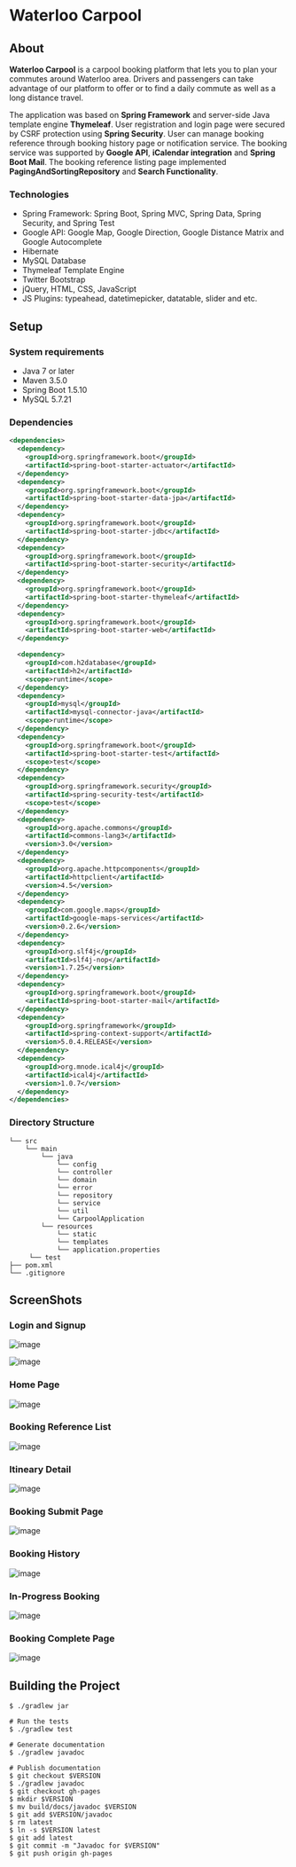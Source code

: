 # Waterloo Carpool

## About
**Waterloo Carpool** is a carpool booking platform that lets you to plan your commutes around Waterloo area. Drivers and passengers can take advantage of our platform to offer or to find a daily commute as well as a long distance travel.

The application was based on **Spring Framework** and server-side Java template engine **Thymeleaf**. User registration and login page were secured by CSRF protection using **Spring Security**. User can manage booking reference through booking history page or notification service. The booking service was supported by **Google API**, **iCalendar integration** and **Spring Boot Mail**. The booking reference listing page implemented **PagingAndSortingRepository** and **Search Functionality**. 

### Technologies
 - Spring Framework: Spring Boot, Spring MVC, Spring Data, Spring Security, and Spring Test
 - Google API: Google Map, Google Direction, Google Distance Matrix and Google Autocomplete
 - Hibernate
 - MySQL Database
 - Thymeleaf Template Engine
 - Twitter Bootstrap
 - jQuery, HTML, CSS, JavaScript
 - JS Plugins: typeahead, datetimepicker, datatable, slider and etc.

## Setup

### System requirements

 - Java 7 or later
 - Maven 3.5.0
 - Spring Boot 1.5.10
 - MySQL 5.7.21

### Dependencies
```xml
<dependencies>
  <dependency>
    <groupId>org.springframework.boot</groupId>
    <artifactId>spring-boot-starter-actuator</artifactId>
  </dependency>
  <dependency>
    <groupId>org.springframework.boot</groupId>
    <artifactId>spring-boot-starter-data-jpa</artifactId>
  </dependency>
  <dependency>
    <groupId>org.springframework.boot</groupId>
    <artifactId>spring-boot-starter-jdbc</artifactId>
  </dependency>
  <dependency>
    <groupId>org.springframework.boot</groupId>
    <artifactId>spring-boot-starter-security</artifactId>
  </dependency>
  <dependency>
    <groupId>org.springframework.boot</groupId>
    <artifactId>spring-boot-starter-thymeleaf</artifactId>
  </dependency>
  <dependency>
    <groupId>org.springframework.boot</groupId>
    <artifactId>spring-boot-starter-web</artifactId>
  </dependency>

  <dependency>
    <groupId>com.h2database</groupId>
    <artifactId>h2</artifactId>
    <scope>runtime</scope>
  </dependency>
  <dependency>
    <groupId>mysql</groupId>
    <artifactId>mysql-connector-java</artifactId>
    <scope>runtime</scope>
  </dependency>
  <dependency>
    <groupId>org.springframework.boot</groupId>
    <artifactId>spring-boot-starter-test</artifactId>
    <scope>test</scope>
  </dependency>
  <dependency>
    <groupId>org.springframework.security</groupId>
    <artifactId>spring-security-test</artifactId>
    <scope>test</scope>
  </dependency>
  <dependency>
    <groupId>org.apache.commons</groupId>
    <artifactId>commons-lang3</artifactId>
    <version>3.0</version>
  </dependency>
  <dependency>
    <groupId>org.apache.httpcomponents</groupId>
    <artifactId>httpclient</artifactId>
    <version>4.5</version>
  </dependency>
  <dependency>
    <groupId>com.google.maps</groupId>
    <artifactId>google-maps-services</artifactId>
    <version>0.2.6</version>
  </dependency>
  <dependency>
    <groupId>org.slf4j</groupId>
    <artifactId>slf4j-nop</artifactId>
    <version>1.7.25</version>
  </dependency>
  <dependency>
    <groupId>org.springframework.boot</groupId>
    <artifactId>spring-boot-starter-mail</artifactId>
  </dependency>
  <dependency>
    <groupId>org.springframework</groupId>
    <artifactId>spring-context-support</artifactId>
    <version>5.0.4.RELEASE</version>
  </dependency>
  <dependency>
    <groupId>org.mnode.ical4j</groupId>
    <artifactId>ical4j</artifactId>
    <version>1.0.7</version>
  </dependency>
</dependencies>
```

### Directory Structure
```shell
└── src
    └── main
        └── java
            └── config
            └── controller
            └── domain
            └── error
            └── repository
            └── service
            └── util
            └── CarpoolApplication
        └── resources
            └── static
            └── templates
            └── application.properties
     └── test
├── pom.xml
└── .gitignore

```

## ScreenShots

### Login and Signup

![image](https://user-images.githubusercontent.com/24725550/38531330-510be0aa-3c3d-11e8-8833-8102c9eb94ff.png)

![image](https://user-images.githubusercontent.com/24725550/38531354-68db7524-3c3d-11e8-89bb-94f3e7334199.png)

### Home Page

![image](https://user-images.githubusercontent.com/24725550/38531056-1a55f18c-3c3c-11e8-8a87-36ded20b6be2.png)

### Booking Reference List

![image](https://user-images.githubusercontent.com/24725550/38531431-c38af60c-3c3d-11e8-9782-93156852f89f.png)

### Itineary Detail

![image](https://user-images.githubusercontent.com/24725550/38531232-dc0646c4-3c3c-11e8-8761-19896c44349b.png)

### Booking Submit Page

![image](https://user-images.githubusercontent.com/24725550/38531406-aad740ac-3c3d-11e8-86c0-25a9c4bb865a.png)

### Booking History

![image](https://user-images.githubusercontent.com/24725550/38531367-7b1198ae-3c3d-11e8-8f8b-70c5e2d81ce8.png)

### In-Progress Booking

![image](https://user-images.githubusercontent.com/24725550/38531108-5cd9448c-3c3c-11e8-8b20-e53b5b3c3381.png)

### Booking Complete Page

![image](https://user-images.githubusercontent.com/24725550/38531361-6fd62c2a-3c3d-11e8-9385-b11da4fa3cf5.png)

## Building the Project
    $ ./gradlew jar

    # Run the tests
    $ ./gradlew test

    # Generate documentation
    $ ./gradlew javadoc

    # Publish documentation
    $ git checkout $VERSION
    $ ./gradlew javadoc
    $ git checkout gh-pages
    $ mkdir $VERSION
    $ mv build/docs/javadoc $VERSION
    $ git add $VERSION/javadoc
    $ rm latest
    $ ln -s $VERSION latest
    $ git add latest
    $ git commit -m "Javadoc for $VERSION"
    $ git push origin gh-pages
